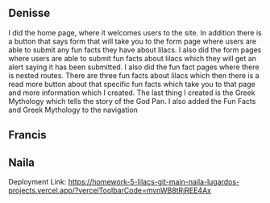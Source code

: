 ## Denisse

I did the home page, where it welcomes users to the site. In addition there is a button that says form that will take you to the form page where users are able to submit any fun facts they have about lilacs. I also did the form pages where users are able to submit fun facts about lilacs which they will get an alert saying it has been submitted. I also did the fun fact pages where there is nested routes. There are three fun facts about lilacs which then there is a read more button about that specific fun facts which take you to that page and more information which I created. The last thing I created is the Greek Mythology which tells the story of the God Pan. I also added the Fun Facts and Greek Mythology to the navigation

## Francis

## Naila

Deployment Link: https://homework-5-lilacs-git-main-naila-lugardos-projects.vercel.app/?vercelToolbarCode=mvnWB8tRjREE4Ax

